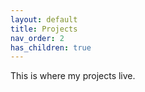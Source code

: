 ```yaml
---
layout: default
title: Projects
nav_order: 2
has_children: true
---
```


This is where my projects live.
